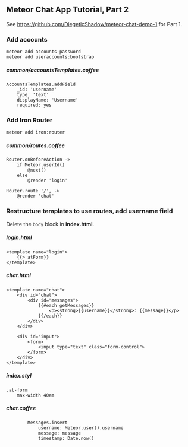 ## Meteor Chat App Tutorial, Part 2

See https://github.com/DiegeticShadow/meteor-chat-demo-1 for Part 1.

### Add accounts

```
meteor add accounts-password
meteor add useraccounts:bootstrap
```
##### common/accountsTemplates.coffee
```
AccountsTemplates.addField
	_id: 'username'
	type: 'text'
	displayName: 'Username'
	required: yes
```

### Add Iron Router

```
meteor add iron:router
```
##### common/routes.coffee

```
Router.onBeforeAction ->
	if Meteor.userId()
		@next()
	else
		@render 'login'

Router.route '/', ->
	@render 'chat'
```

### Restructure templates to use routes, add username field

Delete the `body` block in **index.html**.

##### login.html
```
<template name="login">
	{{> atForm}}
</template>
```

##### chat.html
```
<template name="chat">
	<div id="chat">
		<div id="messages">
			{{#each getMessages}}
				<p><strong>{{username}}</strong>: {{message}}</p>
			{{/each}}
		</div>
	</div>

	<div id="input">
		<form>
			<input type="text" class="form-control">
		</form>
	</div>
</template>
```

##### index.styl
```
.at-form
	max-width 40em
```

##### chat.coffee
```
		Messages.insert
			username: Meteor.user().username
			message: message
			timestamp: Date.now()
```
